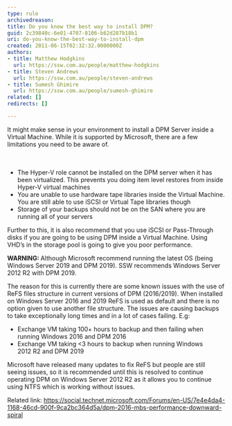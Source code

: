 ```yaml
---
type: rule
archivedreason: 
title: Do you know the best way to install DPM?
guid: 2c39840c-6e01-4707-8106-b62d287b18b1
uri: do-you-know-the-best-way-to-install-dpm
created: 2011-06-15T02:32:32.0000000Z
authors:
- title: Matthew Hodgkins
  url: https://ssw.com.au/people/matthew-hodgkins
- title: Steven Andrews
  url: https://ssw.com.au/people/steven-andrews
- title: Sumesh Ghimire
  url: https://ssw.com.au/people/sumesh-ghimire
related: []
redirects: []

---
```



​It might make sense in your environment to install a DPM Server inside a Virtual Machine. While it is supported by Microsoft, there are a few limitations you need to be aware of.
<br>
<br><excerpt class='endintro'></excerpt><br>
<ul><li>The Hyper-V role cannot be installed on the DPM server when it has been virtualized. This prevents you doing item level restores from inside Hyper-V virtual machines<br></li><li>You are unable to use hardware tape libraries inside the Virtual Machine. You are still able to use iSCSI or Virtual Tape libraries though<br></li><li>​Storage of your backups should not be on the SAN where you are running all of your servers<br></li></ul><p>Further to this, it is also recommend that you use iSCSI or Pass-Through disks if you are going to be using DPM inside a Virtual Machine. Using VHD’s in the storage pool is going to give you poor performance.<br></p>
<div class="greyBox">
   <p> 
      <strong>WARNING&#58; </strong>Although Microsoft recommend running the latest OS (being Windows Server 2019 and DPM 2019). SSW recommends Windows Server 2012 R2 with DPM 2019.&#160;<br></p><p>The reason for this is currently there are some known issues with the use of ReFS files structure in current versions of DPM (2016/2019). When installed on Windows Server 2016 and 2019 ReFS is used as default and there is no option given to use another file structure. The issues are causing backups to take exceptionally long times and in a lot of cases failing.&#160;E.g&#58;</p><ul><li>Exchange VM taking 100+ hours to backup and then failing when running Windows 2016 and DPM 2016</li><li>Exchange VM taking &lt;3 hours to backup when running Windows 2012&#160;R2 and DPM 2019<br></li></ul><p>Microsoft have released many updates to fix ReFS but people are still seeing issues, so it is recommended until this is resolved to continue operating DPM on Windows Server 2012 R2 as it allows you to continue using NTFS which is working without issues.​<br></p><p>Related link&#58;&#160;<a href="https&#58;//social.technet.microsoft.com/Forums/en-US/7e4e4da4-1168-46cd-900f-9ca2bc364d5a/dpm-2016-mbs-performance-downward-spiral">https&#58;//social.technet.microsoft.com/Forums/en-US/7e4e4da4-1168-46cd-900f-9ca2bc364d5a/dpm-2016-mbs-performance-downward-spiral​</a><br></p></div>


